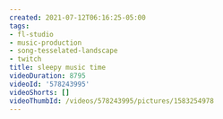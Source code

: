 ```yaml
---
created: 2021-07-12T06:16:25-05:00
tags:
- fl-studio
- music-production
- song-tesselated-landscape
- twitch
title: sleepy music time
videoDuration: 8795
videoId: '578243995'
videoShorts: []
videoThumbId: /videos/578243995/pictures/1583254978
---
```

